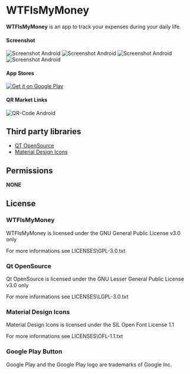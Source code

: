 WTFIsMyMoney
============
**WTFIsMyMoney** is an app to track your expenses during your daily life.

#### Screenshot
![Screenshot Android](https://github.com/paul70078/WTFIsMyMoney/blob/master/screenshots/main.png "main window")
![Screenshot Android](https://github.com/paul70078/WTFIsMyMoney/blob/master/screenshots/new.png "new-entry window")
![Screenshot Android](https://github.com/paul70078/WTFIsMyMoney/blob/master/screenshots/stats-1.png "statistic window")
![Screenshot Android](https://github.com/paul70078/WTFIsMyMoney/blob/master/screenshots/stats-2.png "statistic window")

#### App Stores
[![Get it on Google Play](https://github.com/paul70078/WTFIsMyMoney/blob/master/google-play-badge.png)]()

#### QR Market Links
![QR-Code Android]()

## Third party libraries
* [QT OpenSource](https://www.qt.io/)
* [Material Design Icons](https://materialdesignicons.com/)

## Permissions
**NONE**

## License

### WTFIsMyMoney
WTFIsMyMoney is licensed under the GNU General Public License v3.0 only

For more informations see LICENSES\GPL-3.0.txt

### Qt OpenSource
Qt OpenSource is licensed under the GNU Lesser General Public License v3.0 only

For more informations see LICENSES\LGPL-3.0.txt

### Material Design Icons
Material Design Icons is licensed under the SIL Open Font License 1.1

For more informations see LICENSES\OFL-1.1.txt

### Google Play Button
Google Play and the Google Play logo are trademarks of Google Inc.